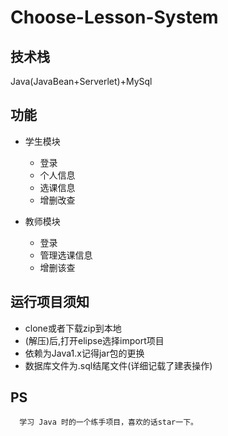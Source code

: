 # Choose-Lesson-System

## 技术栈

Java(JavaBean+Serverlet)+MySql

## 功能

- 学生模块

  - 登录
  - 个人信息
  - 选课信息
  - 增删改查
  
- 教师模块

  - 登录
  - 管理选课信息
  - 增删该查

## 运行项目须知

- clone或者下载zip到本地
- (解压)后,打开elipse选择import项目
- 依赖为Java1.x记得jar包的更换
- 数据库文件为.sql结尾文件(详细记载了建表操作)

## PS

      学习 Java 时的一个练手项目，喜欢的话star一下。
